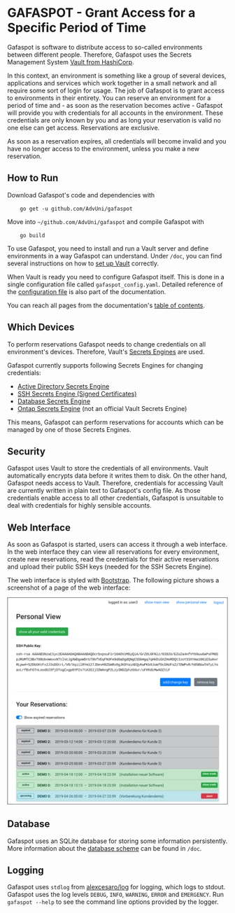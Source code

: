 # GAFASPOT - Grant Access for a Specific Period of Time

Gafaspot is software to distribute access to so-called environments between different people. Therefore, Gafaspot uses the Secrets Management System [Vault from HashiCorp](https://www.vaultproject.io/).

In this context, an environment is something like a group of several devices, applications and services which work together in a small network and all require some sort of login for usage. The job of Gafaspot is to grant access to environments in their entirety. You can reserve an environment for a period of time and - as soon as the reservation becomes active - Gafaspot will provide you with credentials for all accounts in the environment. These credentials are only known by you and as long your reservation is valid no one else can get access. Reservations are exclusive.

As soon as a reservation expires, all credentials will become invalid and you have no longer access to the environment, unless you make a new reservation.

## How to Run 
Download Gafaspot's code and dependencies with
```
    go get -u github.com/AdvUni/gafaspot
```
Move into `~/github.com/AdvUni/gafaspot` and compile Gafaspot with
```
    go build
```

To use Gafaspot, you need to install and run a Vault server and define environments in a way Gafaspot can understand. Under `/doc`, you can find several instructions on how to [set up Vault](doc/vault_setup.md) correctly.

When Vault is ready you need to configure Gafaspot itself. This is done in a single configuration file called `gafaspot_config.yaml`. Detailed reference of the [configuration file](doc/config_explanation.md) is also part of the documentation.

You can reach all pages from the documentation's [table of contents](doc/README.md).

## Which Devices
To perform reservations Gafaspot needs to change credentials on all environment's devices. Therefore, Vault's [Secrets Engines](https://www.vaultproject.io/docs/secrets/) are used.

Gafaspot currently supports following Secrets Engines for changing credentials:
* [Active Directory Secrets Engine](doc/secengs_ad.md)
* [SSH Secrets Engine (Signed Certificates)](doc/secengs_ssh.md)
* [Database Secrets Engine](doc/secengs_database.md)
* [Ontap Secrets Engine](doc/secengs_ontap.md) (not an official Vault Secrets Engine)

This means, Gafaspot can perform reservations for accounts which can be managed by one of those Secrets Engines.

## Security
Gafaspot uses Vault to store the credentials of all environments. Vault automatically encrypts data before it writes them to disk. On the other hand, Gafaspot needs access to Vault. Therefore, credentials for accessing Vault are currently written in plain text to Gafaspot's config file. As those credentials enable access to all other credentials, Gafaspot is unsuitable to deal with credentials for highly sensible accounts.

## Web Interface
As soon as Gafaspot is started, users can access it through a web interface. In the web interface they can view all reservations for every environment, create new reservations, read the credentials for their active reservations and upload their public SSH keys (needed for the SSH Secrets Engine).

The web interface is styled with [Bootstrap](https://getbootstrap.com/). The following picture shows a screenshot of a page of the web interface:

<img src="doc/img/personalview_border.png" alt="screenshot from web interface" width="1000"/>

## Database
Gafaspot uses an SQLite database for storing some information persistently. More information about the [database scheme](doc/database_scheme.md) can be found in `/doc`.

## Logging
Gafaspot uses `stdlog` from [alexcesaro/log](https://github.com/alexcesaro/log) for logging, which logs to stdout. Gafaspot uses the log levels `DEBUG`, `INFO`, `WARNING`, `ERROR` and `EMERGENCY`. Run `gafaspot --help` to see the command line options provided by the logger.
